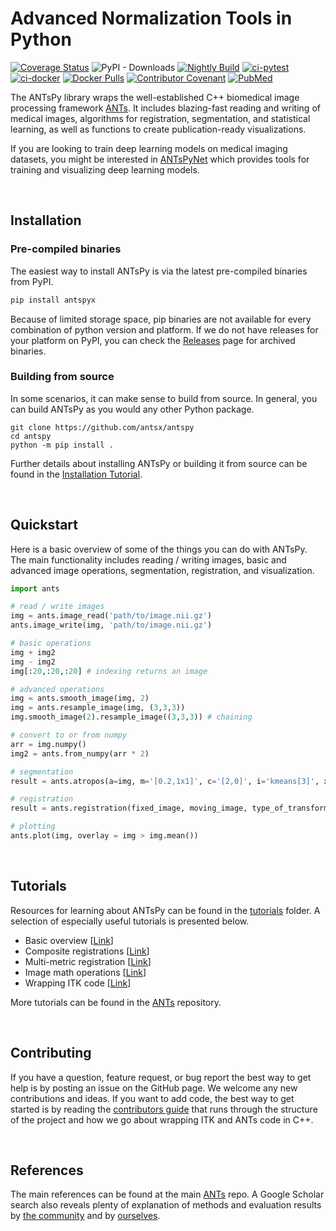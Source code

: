 # Advanced Normalization Tools in Python

[![Coverage Status](https://coveralls.io/repos/github/ANTsX/ANTsPy/badge.svg?branch=master)](https://coveralls.io/github/ANTsX/ANTsPy?branch=master)
<a href='http://antspyx.readthedocs.io/en/latest/?badge=latest'>
</a>
![PyPI - Downloads](https://img.shields.io/pypi/dm/antspyx?label=pypi%20downloads)
[![Nightly Build](https://github.com/ANTsX/ANTsPy/actions/workflows/wheels.yml/badge.svg)](https://github.com/ANTsX/ANTsPy/actions/workflows/wheels.yml)
[![ci-pytest](https://github.com/ANTsX/ANTsPy/actions/workflows/ci-pytest.yml/badge.svg)](https://github.com/ANTsX/ANTsPy/actions/workflows/ci-pytest.yml)
[![ci-docker](https://github.com/ANTsX/ANTsPy/actions/workflows/ci-docker.yml/badge.svg)](https://github.com/ANTsX/ANTsPy/actions/workflows/ci-docker.yml)
[![Docker Pulls](https://img.shields.io/docker/pulls/antsx/antspy.svg)](https://hub.docker.com/repository/docker/antsx/antspy)
[![Contributor Covenant](https://img.shields.io/badge/Contributor%20Covenant-v2.0%20adopted-ff69b4.svg)](code_of_conduct.md)
[![PubMed](https://img.shields.io/badge/ANTsX_paper-Open_Access-8DABFF?logo=pubmed)](https://pubmed.ncbi.nlm.nih.gov/33907199/)

The ANTsPy library wraps the well-established C++ biomedical image processing framework [ANTs](https://github.com/antsx/ants). It includes blazing-fast reading and writing of medical images, algorithms for registration, segmentation, and statistical learning, as well as functions to create publication-ready visualizations.

If you are looking to train deep learning models on medical imaging datasets, you might be interested in [ANTsPyNet](https://github.com/antsx/antspy) which provides tools for training and visualizing deep learning models.

<br>

## Installation

### Pre-compiled binaries

The easiest way to install ANTsPy is via the latest pre-compiled binaries from PyPI.

```bash
pip install antspyx
```

Because of limited storage space, pip binaries are not available for every combination of python
version and platform. If we do not have releases for your platform on PyPI, you can check the
[Releases](https://github.com/antsx/antspy/releases) page for archived binaries.

### Building from source

In some scenarios, it can make sense to build from source. In general, you can build ANTsPy as you would any other Python package.

```
git clone https://github.com/antsx/antspy
cd antspy
python -m pip install .
```

Further details about installing ANTsPy or building it from source can be found in the
[Installation Tutorial](https://github.com/antsx/antspy/blob/master/tutorials/Installation.md).

<br>

## Quickstart

Here is a basic overview of some of the things you can do with ANTsPy. The main functionality includes reading / writing images, basic and advanced image operations, segmentation, registration, and visualization.

```python
import ants

# read / write images
img = ants.image_read('path/to/image.nii.gz')
ants.image_write(img, 'path/to/image.nii.gz')

# basic operations
img + img2
img - img2
img[:20,:20,:20] # indexing returns an image

# advanced operations
img = ants.smooth_image(img, 2)
img = ants.resample_image(img, (3,3,3))
img.smooth_image(2).resample_image((3,3,3)) # chaining

# convert to or from numpy
arr = img.numpy()
img2 = ants.from_numpy(arr * 2)

# segmentation
result = ants.atropos(a=img, m='[0.2,1x1]', c='[2,0]', i='kmeans[3]', x=ants.get_mask(img))

# registration
result = ants.registration(fixed_image, moving_image, type_of_transform = 'SyN' )

# plotting
ants.plot(img, overlay = img > img.mean())
```

<br>

## Tutorials

Resources for learning about ANTsPy can be found in the [tutorials](https://github.com/ANTsX/ANTsPy/tree/master/tutorials) folder. A selection of especially useful tutorials is presented below.

- Basic overview [[Link](https://github.com/ANTsX/ANTsPy/blob/master/tutorials/tutorial_5min.md)]
- Composite registrations [[Link](https://github.com/ANTsX/ANTsPy/blob/master/tutorials/concatenateRegistrations.ipynb)]
- Multi-metric registration [[Link](https://github.com/ANTsX/ANTsPy/blob/master/tutorials/concatenateRegistration/MultiMetricRegistration.ipynb)]
- Image math operations [[Link](https://github.com/ANTsX/ANTsPy/blob/master/tutorials/iMath_help.ipynb)]
- Wrapping ITK code [[Link](https://github.com/ANTsX/ANTsPy/blob/master/tutorials/UsingITK.ipynb)]

More tutorials can be found in the [ANTs](https://github.com/ANTsX/ANTs) repository.

<br>

## Contributing

If you have a question, feature request, or bug report the best way to get help is by posting an issue on the GitHub page. We welcome any new contributions and ideas. If you want to add code, the best way to get started is by reading the [contributors guide](https://github.com/ANTsX/ANTsPy/blob/master/CONTRIBUTING.md) that runs through the structure of the project and how we go about wrapping ITK and ANTs code in C++.

<br>

## References

The main references can be found at the main [ANTs](https://github.com/ANTsX/ANTs#boilerplate-ants) repo. A Google Scholar search also reveals plenty of explanation of methods and evaluation results by [the community](https://scholar.google.com/scholar?start=0&q=advanced+normalization+tools+ants+image+registration&hl=en&as_sdt=0,40) and by [ourselves](https://scholar.google.com/scholar?hl=en&as_sdt=0%2C40&q=advanced+normalization+tools+ants+image+registration+-avants+-tustison&btnG=).
